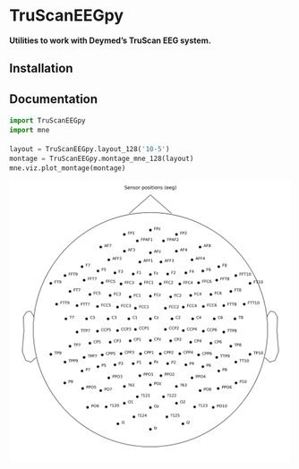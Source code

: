 
# TruScanEEGpy

**Utilities to work with Deymed’s TruScan EEG system.**

## Installation

## Documentation

``` python
import TruScanEEGpy
import mne

layout = TruScanEEGpy.layout_128('10-5')
montage = TruScanEEGpy.montage_mne_128(layout)
mne.viz.plot_montage(montage)
```

![](docs/img/unnamed-chunk-2-1.png)<!-- -->
